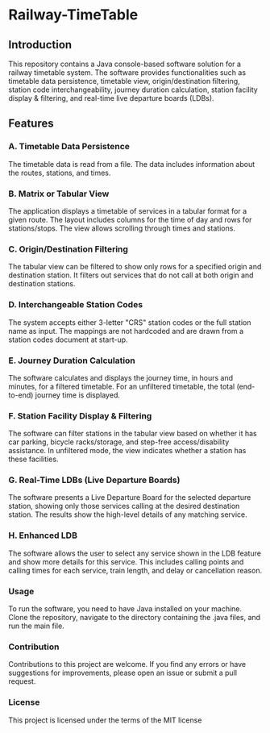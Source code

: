# Railway-TimeTable
## Introduction
This repository contains a Java console-based software solution for a railway timetable system. The software provides functionalities such as timetable data persistence, timetable view, origin/destination filtering, station code interchangeability, journey duration calculation, station facility display & filtering, and real-time live departure boards (LDBs).

## Features
### A. Timetable Data Persistence
The timetable data is read from a file. The data includes information about the routes, stations, and times.

### B. Matrix or Tabular View
The application displays a timetable of services in a tabular format for a given route. The layout includes columns for the time of day and rows for stations/stops. The view allows scrolling through times and stations.

### C. Origin/Destination Filtering
The tabular view can be filtered to show only rows for a specified origin and destination station. It filters out services that do not call at both origin and destination stations.

### D. Interchangeable Station Codes
The system accepts either 3-letter "CRS" station codes or the full station name as input. The mappings are not hardcoded and are drawn from a station codes document at start-up.

### E. Journey Duration Calculation
The software calculates and displays the journey time, in hours and minutes, for a filtered timetable. For an unfiltered timetable, the total (end-to-end) journey time is displayed.

### F. Station Facility Display & Filtering
The software can filter stations in the tabular view based on whether it has car parking, bicycle racks/storage, and step-free access/disability assistance. In unfiltered mode, the view indicates whether a station has these facilities.

### G. Real-Time LDBs (Live Departure Boards)
The software presents a Live Departure Board for the selected departure station, showing only those services calling at the desired destination station. The results show the high-level details of any matching service.

### H. Enhanced LDB
The software allows the user to select any service shown in the LDB feature and show more details for this service. This includes calling points and calling times for each service, train length, and delay or cancellation reason.

### Usage
To run the software, you need to have Java installed on your machine. Clone the repository, navigate to the directory containing the .java files, and run the main file.

### Contribution
Contributions to this project are welcome. If you find any errors or have suggestions for improvements, please open an issue or submit a pull request.

### License
This project is licensed under the terms of the MIT license
